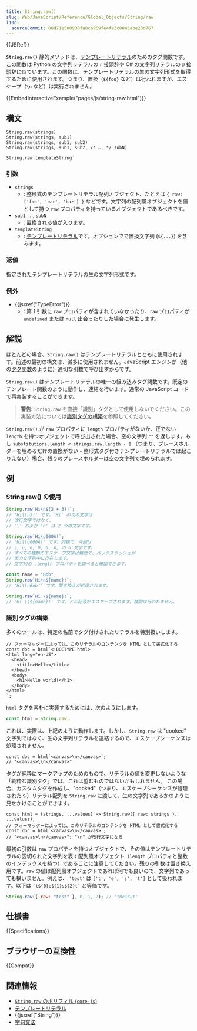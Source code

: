 ```yaml
---
title: String.raw()
slug: Web/JavaScript/Reference/Global_Objects/String/raw
l10n:
  sourceCommit: 88d71e500938fa8ca969fe4fe3c80a5abe23d767
---
```


{{JSRef}}

**`String.raw()`** 静的メソッドは、[テンプレートリテラル](/ja/docs/Web/JavaScript/Reference/Template_literals)のためのタグ関数です。この関数は Python の文字列リテラルの `r` 接頭辞や C# の文字列リテラルの `@` 接頭辞に似ています。この関数は、テンプレートリテラルの生の文字列形式を取得するために使用されます。つまり、置換（`${foo}` など）は行われますが、エスケープ（`\n` など）は実行されません。

{{EmbedInteractiveExample("pages/js/string-raw.html")}}

## 構文

```js-nolint
String.raw(strings)
String.raw(strings, sub1)
String.raw(strings, sub1, sub2)
String.raw(strings, sub1, sub2, /* …, */ subN)

String.raw`templateString`
```

### 引数

- `strings`
  - : 整形式のテンプレートリテラル配列オブジェクト、たとえば `{ raw: ['foo', 'bar', 'baz'] }` などです。文字列の配列風オブジェクトを値として持つ `raw` プロパティを持っているオブジェクトであるべきです。
- `sub1`, …, `subN`
  - : 置換される値が入ります。
- `templateString`
  - : [テンプレートリテラル](/ja/docs/Web/JavaScript/Reference/Template_literals)です。オプションでで置換文字列 (`${...}`) を含みます。

### 返値

指定されたテンプレートリテラルの生の文字列形式です。

### 例外

- {{jsxref("TypeError")}}
  - : 第 1 引数に `raw` プロパティが含まれていなかったり、`raw` プロパティが `undefined` または `null` 出会ったりした場合に発生します。

## 解説

ほとんどの場合、`String.raw()` はテンプレートリテラルとともに使用されます。前述の最初の構文は、滅多に使用されません。JavaScript エンジンが（他の[タグ関数](/ja/docs/Web/JavaScript/Reference/Template_literals#タグ付きテンプレート)のように）適切な引数で呼び出すからです。

`String.raw()` はテンプレートリテラルの唯一の組み込みタグ関数です。既定のテンプレート関数のように動作し、連結を行います。通常の JavaScript コードで再実装することができます。

> **警告:** `String.raw` を直接「識別」タグとして使用しないでください。この実装方法については[識別タグの構築](#識別タグの構築)を参照してください。

`String.raw()` が `raw` プロパティに `length` プロパティがないか、正でない `length` を持つオブジェクトで呼び出された場合、空の文字列 `""` を返します。もし `substitutions.length < strings.raw.length - 1` （つまり、プレースホルダーを埋めるだけの置換がない - 整形式タグ付きテンプレートリテラルでは起こりえない）場合、残りのプレースホルダーは空の文字列で埋められます。

## 例

### String.raw() の使用

```js
String.raw`Hi\n${2 + 3}!`;
// 'Hi\\n5!' です。'Hi' の次の文字は
// 改行文字ではなく、
// '\' および 'n' は 2 つの文字です。

String.raw`Hi\u000A!`;
// 'Hi\\u000A!' です。同様で、今回は
// \, u, 0, 0, 0, A, の 6 文字です。
// すべての種類のエスケープ文字は無効で、バックスラッシュが
// 出力文字列中に存在します。
// 文字列の .length プロパティを調べると確認できます。

const name = "Bob";
String.raw`Hi\n${name}!`;
// 'Hi\\nBob!' です。置き換えが処理されます。

String.raw`Hi \${name}!`;
// 'Hi \\${name}!' です。ドル記号がエスケープされます。補間は行われません。
```

### 識別タグの構築

多くのツールは、特定の名前でタグ付けされたリテラルを特別扱いします。

```js-nolint
// フォーマッターによっては、このリテラルのコンテンツを HTML として書式化する
const doc = html`<!DOCTYPE html>
<html lang="en-US">
  <head>
    <title>Hello</title>
  </head>
  <body>
    <h1>Hello world!</h1>
  </body>
</html>
`;
```

`html` タグを素朴に実装するためには、次のようにします。

```js
const html = String.raw;
```

これは、実際は、上記のように動作します。しかし、`String.raw` は "cooked" 文字列ではなく、生の文字列リテラルを連結するので、エスケープシーケンスは処理されません。

```js-nolint
const doc = html`<canvas>\n</canvas>`;
// "<canvas>\\n</canvas>"
```

タグが純粋にマークアップのためのもので、リテラルの値を変更しないような「純粋な識別タグ」では、これは望むものではないかもしれません。 この場合、カスタムタグを作成し、"cooked"（つまり、エスケープシーケンスが処理されたｓ）リテラル配列を `String.raw` に渡して、生の文字列であるかのように見せかけることができます。

```js-nolint
const html = (strings, ...values) => String.raw({ raw: strings }, ...values);
// フォーマッターによっては、このリテラルのコンテンツを HTML として書式化する
const doc = html`<canvas>\n</canvas>`;
// "<canvas>\n</canvas>"; "\n" が改行文字になる
```

最初の引数は `raw` プロパティを持つオブジェクトで、その値はテンプレートリテラルの区切られた文字列を表す配列風オブジェクト（`length` プロパティと整数のインデックスを持つ）であることに注意してください。残りの引数は置き換え用です。`raw` の値は配列風オブジェクトであれば何でも良いので、文字列であっても構いません。例えば、 `'test'` は `['t', 'e', 's', 't']` として扱われます。以下は `` `t${0}e${1}s${2}t` `` と等価です。

```js
String.raw({ raw: "test" }, 0, 1, 2); // 't0e1s2t'
```

## 仕様書

{{Specifications}}

## ブラウザーの互換性

{{Compat}}

## 関連情報

- [`String.raw` のポリフィル (`core-js`)](https://github.com/zloirock/core-js#ecmascript-string-and-regexp)
- [テンプレートリテラル](/ja/docs/Web/JavaScript/Reference/Template_literals)
- {{jsxref("String")}}
- [字句文法](/ja/docs/Web/JavaScript/Reference/Lexical_grammar)
